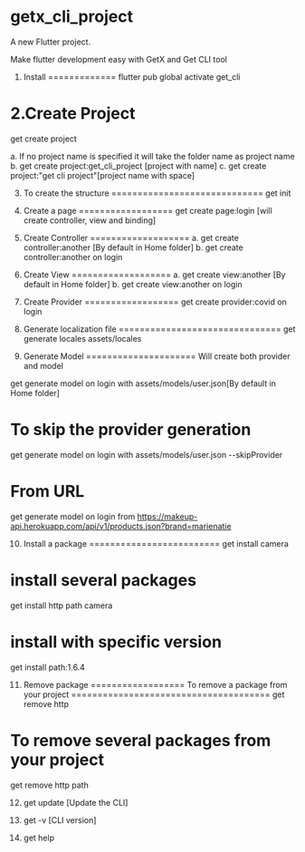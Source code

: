 # getx_cli_project

A new Flutter project.

Make flutter development easy with GetX and Get CLI tool


1. Install
=============
flutter pub global activate get_cli

2.Create Project
=================
get create project 

a. If no project name is specified it will take the folder name as project name
b. get create project:get_cli_project [project with name]
c. get create project:"get cli project"[project name with space]

3. To create the structure
=============================
get init

4. Create a page
==================
get create page:login [will create controller, view and binding]


5. Create Controller
===================
a. get create controller:another [By default in Home folder]
b. get create controller:another on login 

6. Create View
===================
a. get create view:another [By default in Home folder]
b. get create view:another on login 

7. Create Provider
==================
get create provider:covid on login

8. Generate localization file
===============================
get generate locales assets/locales

9. Generate Model
=====================
Will create both provider and model

get generate model on login with assets/models/user.json[By default in Home folder]

To skip the provider generation
================================
get generate model on login with assets/models/user.json --skipProvider


From URL
============
get generate model on login from https://makeup-api.herokuapp.com/api/v1/products.json?brand=marienatie




10. Install a package
=========================
get install camera

install several packages
========================
get install http path camera 

install with specific version
============================
get install path:1.6.4

11. Remove package
==================
To remove a package from your project
======================================
get remove http

To remove several packages from your project
============================================
get remove http path

12. get update [Update the CLI] 

13. get -v [CLI version] 

14. get help
